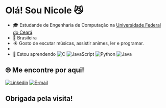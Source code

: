 # Olá! Sou Nicole 😼
- 🎓 Estudande de Engenharia de Computação na [Universidade Federal do Ceará](https://www.ufc.br/).
- 🌱 Brasileira
- ☀️ Gosto de escutar músicas, assistir animes, ler e programar.
- 
- 🧠 Estou aprendendo ![C](https://img.shields.io/badge/c-%2300599C.svg?style=for-the-badge&logo=c&logoColor=white) ![JavaScript](https://img.shields.io/badge/javascript-%23323330.svg?style=for-the-badge&logo=javascript&logoColor=%23F7DF1E) ![Python](https://img.shields.io/badge/python-3670A0?style=for-the-badge&logo=python&logoColor=ffdd54) ![Java](https://img.shields.io/badge/java-%23ED8B00.svg?style=for-the-badge&logo=openjdk&logoColor=white)


## 🌐 Me encontre por aqui! 

[![Linkedin](https://img.shields.io/badge/LinkedIn-0077B5?style=for-the-badge&logo=linkedin&logoColor=white)](https://www.linkedin.com/in/nicole-souza-039598294/) [![E-mail](https://img.shields.io/badge/Gmail-D14836?style=for-the-badge&logo=gmail&logoColor=white
)](mailto:nicolesouza09@gmail.com)

## Obrigada pela visita!
